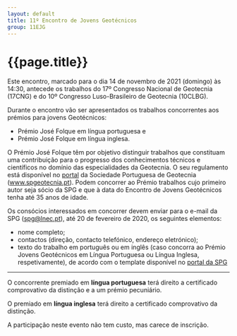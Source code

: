 ```yaml
---
layout: default
title: 11º Encontro de Jovens Geotécnicos 
group: 11EJG
---
```


# {{page.title}}

Este encontro, marcado para o dia 14 de novembro de 2021 (domingo) às 14:30, antecede os trabalhos do 17º Congresso Nacional de Geotecnia (17CNG) e do 10º Congresso Luso-Brasileiro de Geotecnia (10CLBG).

Durante o encontro vão ser apresentados os trabalhos concorrentes aos prémios para jovens Geotécnicos:
 - Prémio José Folque em língua portuguesa e 
 - Prémio José Folque em língua inglesa. 

O Prémio José Folque têm por objetivo distinguir trabalhos que constituam uma contribuição para o progresso dos conhecimentos técnicos e científicos no domínio das especialidades da Geotecnia. O seu regulamento está disponível no [portal](https://spgeotecnia.pt/revistapremiosJovensPT/2) da Sociedade Portuguesa de Geotecnia (www.spgeotecnia.pt). Podem concorrer ao Prémio trabalhos cujo primeiro autor seja sócio da SPG e que à data do Encontro de Jovens Geotécnicos tenha até 35 anos de idade.

[comment]: <> (O Júri é composto por: Eduardo Fortunato &#40;LNEC, FEUP&#41;, Presidente do júri &#40;por delegação do Presidente da SPG&#41;; António Ambrósio &#40;Diaclase&#41; membro nomeado pela Assembleia Geral da SPG; Isabel Fernandes &#40;FCUL&#41;; Ana Quintela &#40;Aqualogus&#41; e Ana Vieira &#40;LNEC, SPG&#41;.)

Os consócios interessados em concorrer devem enviar para o e-mail da SPG (spg@lnec.pt), até 20 de fevereiro de 2020, os seguintes elementos:
 - nome completo;
 - contactos (direção, contacto telefónico, endereço eletrónico);
 - texto do trabalho em português ou em inglês (caso concorra ao Prémio Jovens Geotécnicos em Língua Portuguesa ou Língua Inglesa, respetivamente), de acordo com o template disponível no [portal da SPG](https://spgeotecnia.pt/revistapremiosJovensPT/2)

----- 
O concorrente premiado em **língua portuguesa** terá direito a certificado comprovativo da distinção e a um prémio pecuniário. 

O premiado em **língua inglesa** terá direito a certificado comprovativo da distinção.

[comment]: <> (e terá suportadas as despesas inerentes à sua participação na Conferência de Jovens Engenheiros Geotécnicos &#40;[YMPG]&#40;https://www.issmge.org/young-members/events&#41;&#41; sob os auspícios da ISSMGE, a realizar em 2020 ou 2021.)

A participação neste evento não tem custo, mas carece de inscrição.


